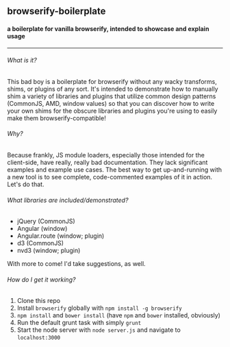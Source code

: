 ## browserify-boilerplate

#### a boilerplate for vanilla browserify, intended to showcase and explain usage

---

###### What is it?

This bad boy is a boilerplate for browserify without any wacky transforms, shims, or plugins of any sort. It's intended to demonstrate how to manually shim a variety of libraries and plugins that utilize common design patterns (CommonJS, AMD, window values) so that you can discover how to write your own shims for the obscure libraries and plugins you're using to easily make them browserify-compatible!

###### Why?

Because frankly, JS module loaders, especially those intended for the client-side, have really, really bad documentation. They lack significant examples and example use cases. The best way to get up-and-running with a new tool is to see complete, code-commented examples of it in action. Let's do that.

###### What libraries are included/demonstrated?

- jQuery (CommonJS)
- Angular (window)
- Angular.route (window; plugin)
- d3 (CommonJS)
- nvd3 (window; plugin)

With more to come! I'd take suggestions, as well.

###### How do I get it working?

1. Clone this repo
2. Install `browserify` globally with `npm install -g browserify`
3. `npm install` and `bower install` (have `npm` and `bower` installed, obviously)
4. Run the default grunt task with simply `grunt`
5. Start the node server with `node server.js` and navigate to `localhost:3000`
